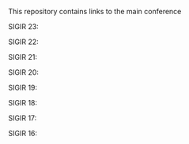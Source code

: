 This repository contains links to the main conference

SIGIR 23: 

SIGIR 22: 

SIGIR 21: 

SIGIR 20:

SIGIR 19:

SIGIR 18:

SIGIR 17:

SIGIR 16:
